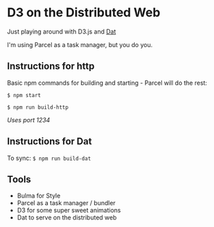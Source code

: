 # D3 on the Distributed Web

Just playing around with D3.js and [Dat](https://datproject.org)

I'm using Parcel as a task manager, but you do you.

## Instructions for http
Basic npm commands for building and starting - Parcel will do the rest:

`$ npm start`

`$ npm run build-http`

_Uses port 1234_

## Instructions for Dat

To sync:
`$ npm run build-dat`

## Tools
 * Bulma for Style
 * Parcel as a task manager / bundler
 * D3 for some super sweet animations
 * Dat to serve on the distributed web